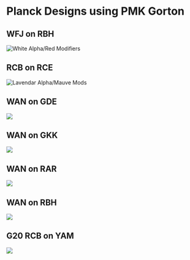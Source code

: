 # Planck Designs using PMK Gorton

## WFJ on RBH
![White Alpha/Red Modifiers](https://github.com/yanfali/keyboards/raw/master/planck/planck-rbh-wfj.png "white (wfj) on red (rbh)")

## RCB on RCE
![Lavendar Alpha/Mauve Mods](https://github.com/yanfali/keyboards/raw/master/planck/planck-rcb-rce.png)

## WAN on GDE
![](https://github.com/yanfali/keyboards/raw/master/planck/planck-wan-gde.png)

## WAN on GKK
![](https://github.com/yanfali/keyboards/raw/master/planck/planck-wan-gkk.png)

## WAN on RAR
![](https://github.com/yanfali/keyboards/raw/master/planck/planck-wan-rar.png)

## WAN on RBH
![](https://github.com/yanfali/keyboards/raw/master/planck/planck-wan-rbh.png)

## G20 RCB on YAM
![](https://github.com/yanfali/keyboards/raw/master/planck/planck-rcb-yam.png)
